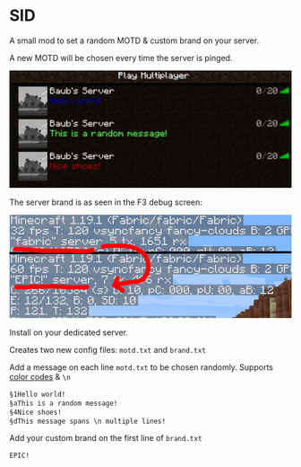 # SID

A small mod to set a random MOTD & custom brand on your server.

A new MOTD will be chosen every time the server is pinged.

![](server_menu.jpg)

The server brand is as seen in the F3 debug screen:

![](debug.jpg)

Install on your dedicated server.

Creates two new config files: `motd.txt` and `brand.txt`

Add a message on each line `motd.txt` to be chosen randomly. Supports [color codes](https://minecraft.fandom.com/wiki/Color) & `\n`
```
§1Hello world!
§aThis is a random message!
§4Nice shoes!
§dThis message spans \n multiple lines!
```

Add your custom brand on the first line of `brand.txt`
```
EPIC!
```